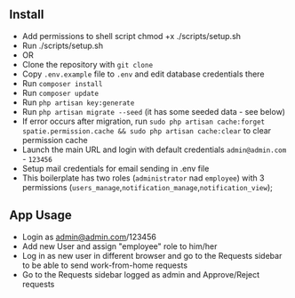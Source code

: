 ## Install
- Add permissions to shell script chmod +x ./scripts/setup.sh
- Run ./scripts/setup.sh
- OR 
- Clone the repository with `git clone`
- Copy `.env.example` file to `.env` and edit database credentials there
- Run `composer install`
- Run `composer update`
- Run `php artisan key:generate`
- Run `php artisan migrate --seed` (it has some seeded data - see below)
- If error occurs after migration, run `sudo php artisan cache:forget spatie.permission.cache && sudo php artisan cache:clear` to clear permission cache
- Launch the main URL and login with default credentials `admin@admin.com` - `123456`
- Setup mail credentials for email sending in .env file
- This boilerplate has two roles (`administrator` nad `employee`) with 3 permissions (`users_manage`,`notification_manage`,`notification_view`);

## App Usage
- Login as admin@admin.com/123456
- Add new User and assign "employee" role to him/her
- Log in as new user in different browser and go to the Requests sidebar to be able to send work-from-home requests
- Go to the Requests sidebar logged as admin and Approve/Reject requests 
